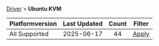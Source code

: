 
[Driver](/README.md)  >  **Ubuntu KVM**



| Platformversion | Last Updated |  Count | Filter | 
|---|:-------:|:-------:|:----:| 
| All Supported | 2025-06-17|   44 |  [Apply](/index/Driver/Ubuntu_KVM/All_Supported.md) |
